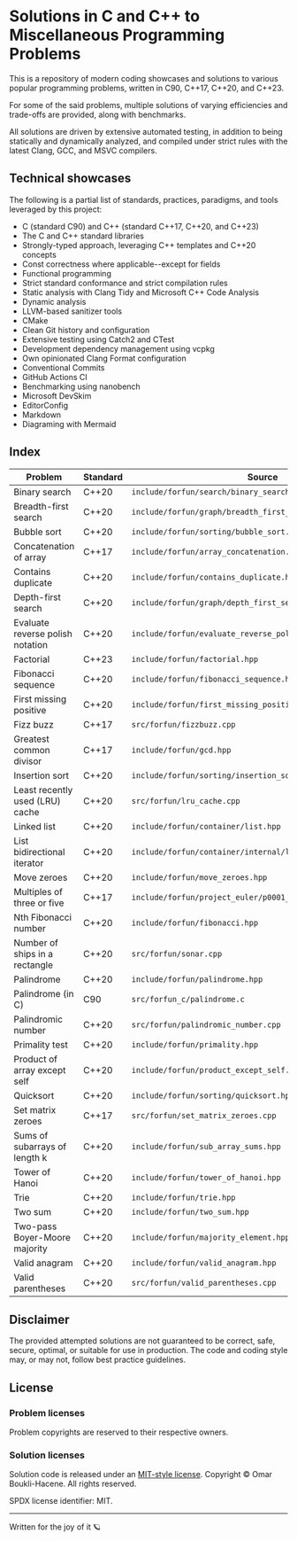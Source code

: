 # Solutions in C and C++ to Miscellaneous Programming Problems

This is a repository of modern coding showcases and solutions to various popular
programming problems, written in C90, C++17, C++20, and C++23.

For some of the said problems, multiple solutions of varying efficiencies and
trade-offs are provided, along with benchmarks.

All solutions are driven by extensive automated testing, in addition to being
statically and dynamically analyzed, and compiled under strict rules with the
latest Clang, GCC, and MSVC compilers.

## Technical showcases

The following is a partial list of standards, practices, paradigms, and tools
leveraged by this project:

- C (standard C90) and C++ (standard C++17, C++20, and C++23)
- The C and C++ standard libraries
- Strongly-typed approach, leveraging C++ templates and C++20 concepts
- Const correctness where applicable--except for fields
- Functional programming
- Strict standard conformance and strict compilation rules
- Static analysis with Clang Tidy and Microsoft C++ Code Analysis
- Dynamic analysis
- LLVM-based sanitizer tools
- CMake
- Clean Git history and configuration
- Extensive testing using Catch2 and CTest
- Development dependency management using vcpkg
- Own opinionated Clang Format configuration
- Conventional Commits
- GitHub Actions CI
- Benchmarking using nanobench
- Microsoft DevSkim
- EditorConfig
- Markdown
- Diagraming with Mermaid

## Index

| Problem                          | Standard | Source                                                       |
| ---                              | ---      | ---                                                          |
| Binary search                    | C++20    | `include/forfun/search/binary_search.hpp`                    |
| Breadth-first search             | C++20    | `include/forfun/graph/breadth_first_search.hpp`              |
| Bubble sort                      | C++20    | `include/forfun/sorting/bubble_sort.hpp`                     |
| Concatenation of array           | C++17    | `include/forfun/array_concatenation.hpp`                     |
| Contains duplicate               | C++20    | `include/forfun/contains_duplicate.hpp`                      |
| Depth-first search               | C++20    | `include/forfun/graph/depth_first_search.hpp`                |
| Evaluate reverse polish notation | C++20    | `include/forfun/evaluate_reverse_polish_notation.hpp`        |
| Factorial                        | C++23    | `include/forfun/factorial.hpp`                               |
| Fibonacci sequence               | C++20    | `include/forfun/fibonacci_sequence.hpp`                      |
| First missing positive           | C++20    | `include/forfun/first_missing_positive.hpp`                  |
| Fizz buzz                        | C++17    | `src/forfun/fizzbuzz.cpp`                                    |
| Greatest common divisor          | C++17    | `include/forfun/gcd.hpp`                                     |
| Insertion sort                   | C++20    | `include/forfun/sorting/insertion_sort.hpp`                  |
| Least recently used (LRU) cache  | C++20    | `src/forfun/lru_cache.cpp`                                   |
| Linked list                      | C++20    | `include/forfun/container/list.hpp`                          |
| List bidirectional iterator      | C++20    | `include/forfun/container/internal/list_iterator.hpp`        |
| Move zeroes                      | C++20    | `include/forfun/move_zeroes.hpp`                             |
| Multiples of three or five       | C++17    | `include/forfun/project_euler/p0001_multiples_of_3_or_5.hpp` |
| Nth Fibonacci number             | C++20    | `include/forfun/fibonacci.hpp`                               |
| Number of ships in a rectangle   | C++20    | `src/forfun/sonar.cpp`                                       |
| Palindrome                       | C++20    | `include/forfun/palindrome.hpp`                              |
| Palindrome (in C)                | C90      | `src/forfun_c/palindrome.c`                                  |
| Palindromic number               | C++20    | `src/forfun/palindromic_number.cpp`                          |
| Primality test                   | C++20    | `include/forfun/primality.hpp`                               |
| Product of array except self     | C++20    | `include/forfun/product_except_self.hpp`                     |
| Quicksort                        | C++20    | `include/forfun/sorting/quicksort.hpp`                       |
| Set matrix zeroes                | C++17    | `src/forfun/set_matrix_zeroes.cpp`                           |
| Sums of subarrays of length k    | C++20    | `include/forfun/sub_array_sums.hpp`                          |
| Tower of Hanoi                   | C++20    | `include/forfun/tower_of_hanoi.hpp`                          |
| Trie                             | C++20    | `include/forfun/trie.hpp`                                    |
| Two sum                          | C++20    | `include/forfun/two_sum.hpp`                                 |
| Two-pass Boyer-Moore majority    | C++20    | `include/forfun/majority_element.hpp`                        |
| Valid anagram                    | C++20    | `include/forfun/valid_anagram.hpp`                           |
| Valid parentheses                | C++20    | `src/forfun/valid_parentheses.cpp`                           |

## Disclaimer

The provided attempted solutions are not guaranteed to be correct, safe,
secure, optimal, or suitable for use in production. The code and coding style
may, or may not, follow best practice guidelines.

## License

### Problem licenses

Problem copyrights are reserved to their respective owners.

### Solution licenses

Solution code is released under an [MIT-style license](LICENSE).
Copyright © Omar Boukli-Hacene. All rights reserved.

SPDX license identifier: MIT.

---

Written for the joy of it 🪐
